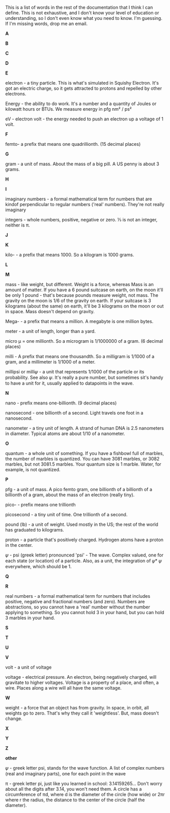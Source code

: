 <!--
title: Glossary
description: Limited Dictionary of Words
-->

This is a list of words in the rest of the documentation that I think I can define.
This is not exhaustive, and I don't know your level of education or understanding,
so I don't even know what you need to know.  I'm guessing.  If I'm missing words,
drop me an email.

**A**

**B**

**C**

**D**

**E**

electron - a tiny particle.  This is what's simulated in Squishy Electron.
It's got an electric charge, so it gets attracted to protons and repelled by other electrons.

Energy - the ability to do work.  It's a number and a quantity of Joules or kilowatt hours or BTUs.
We measure energy in pfg nm² / ps²

eV - electron volt - the energy needed to push an electron up a voltage of 1 volt.

**F**

femto- a prefix that means one quadrillionth.  (15 decimal places)

**G**

gram - a unit of mass.  About the mass of a big pill.  A US penny is about 3 grams.

**H**

**I**

imaginary numbers - a formal mathematical term for numbers that are kindof perpendicular
to regular numbers ('real' numbers).
They're not really imaginary

integers - whole numbers, positive, negative or zero.  ⅓ is not an integer, neither is π.

**J**

**K**

kilo- - a prefix that means 1000.  So a kilogram is 1000 grams.

**L**

**M**

mass - like weight, but different.  Weight is a force, whereas Mass is an amount of matter.
If you have a 6 pound suitcase on earth, on the moon it'll be only 1 pound -
that's because pounds measure weight, not mass.
The gravity on the moon is 1/6 of the gravity on earth.
If your suitcase is 3 kilograms (about the same) on earth, it'll be 3 kilograms on the moon or out in space.  Mass doesn't depend on gravity.

Mega- - a prefix that means a million.
A megabyte is one million bytes.

meter - a unit of length, longer than a yard.

micro µ = one millionth.  So a microgram is 1/1000000 of a gram.  (6 decimal places)

milli - A prefix that means one thousandth.
So a milligram is 1/1000 of a gram, and a millimeter is 1/1000 of a meter.

millipsi or milli𝜓 - a unit that represents 1/1000 of the particle or its probability.
See also 𝜓.  It's really a pure number, but sometimes sit's handy to have a unit for it,
usually applied to datapoints in the wave.

**N**

nano - prefix means one-billionth.   (9 decimal places)

nanosecond - one billionth of a second.
Light travels one foot in a nanosecond.

nanometer - a tiny unit of length.  A strand of human DNA  is 2.5 nanometers in diameter.
Typical atoms are about 1/10 of a nanometer.

**O**

quantum - a whole unit of something.
If you have a fishbowl full of marbles, the number of marbles is quantized.
You can have 3081 marbles, or 3082 marbles, but not 3081.5 marbles.
Your quantum size is 1 marble.
Water, for example, is not quantized.

**P**

pfg - a unit of mass.  A pico femto gram, one billionth of a billionth of a billionth of a gram,
about the mass of an electron (really tiny).

pico- - prefix means one trillionth

picosecond - a tiny unit of time.  One trillionth of a second.

pound (lb) - a unit of weight.
Used mostly in the US; the rest of the world has graduated to kilograms.

proton - a particle that's positively charged.  Hydrogen atoms have a proton in the center.

𝜓 - psi (greek letter) pronounced 'psi' - The wave.
Complex valued, one for each state (or location) of a particle.
Also, as a unit, the integration of 𝜓* 𝜓 everywhere, which should be 1.

**Q**

**R**

real numbers - a formal mathematical term for numbers that includes positive, negative and fractional numbers (and zero).
Numbers are abstractions, so you cannot have a 'real' number without the number applying to something.
So you cannot hold 3 in your hand, but you can hold 3 marbles in your hand.

**S**

**T**

**U**

**V**

volt - a unit of voltage

voltage - electrical pressure.  An electron, being negatively charged, will gravitate to higher voltages.
Voltage is a property of a place, and often, a wire.  Places along a wire will all have the same voltage.


**W**

weight - a force that an object has from gravity.  In space, in orbit, all weights go to  zero.
That's why they call it 'weightless'.  But, mass doesn't change.

**X**

**Y**

**Z**

**other**

𝜓 - greek letter psi, stands for the wave function.  A list of complex numbers (real and imaginary parts), one for each point in the wave

π - greek letter pi, just like you learned in school: 3.14159265...  Don't worry about all the digits after 3.14, you won't need them.  A circle has a circumference of πd, where d is the diameter of the circle (how wide) or 2πr where r the radius, the distance to the center of the circle (half the diameter).
